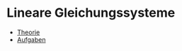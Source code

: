 # Lineare Gleichungssysteme

* [Theorie](/mathematik/algebra/lineare-gleichungssysteme/theorie)
* [Aufgaben](/mathematik/algebra/lineare-gleichungssysteme/aufgaben)